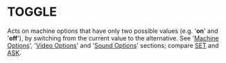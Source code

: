 # TOGGLE

Acts on machine options that have only two possible values (e.g. '**on**' and '**off**'), by switching from the current value to the alternative. See '[Machine Options](man_3-moptions.md)', '[Video Options](man_3-vidoptions.md)' and '[Sound Options](man_3-souoptions.md)' sections; compare [SET](man_cs-set.md) and [ASK](man_cs-ask.md).
